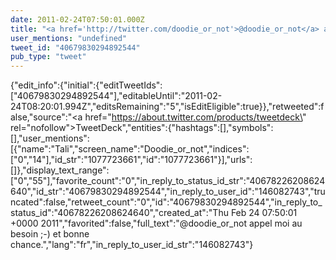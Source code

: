 ```yaml
---
date: 2011-02-24T07:50:01.000Z
title: "<a href='http://twitter.com/doodie_or_not'>@doodie_or_not</a> appel moi au besoin ;-) et bonne chance.″"
user_mentions: "undefined"
tweet_id: "40679830294892544"
pub_type: "tweet"
---
```

{"edit_info":{"initial":{"editTweetIds":["40679830294892544"],"editableUntil":"2011-02-24T08:20:01.994Z","editsRemaining":"5","isEditEligible":true}},"retweeted":false,"source":"<a href=\"https://about.twitter.com/products/tweetdeck\" rel=\"nofollow\">TweetDeck</a>","entities":{"hashtags":[],"symbols":[],"user_mentions":[{"name":"Tali","screen_name":"Doodie_or_not","indices":["0","14"],"id_str":"1077723661","id":"1077723661"}],"urls":[]},"display_text_range":["0","55"],"favorite_count":"0","in_reply_to_status_id_str":"40678226208624640","id_str":"40679830294892544","in_reply_to_user_id":"146082743","truncated":false,"retweet_count":"0","id":"40679830294892544","in_reply_to_status_id":"40678226208624640","created_at":"Thu Feb 24 07:50:01 +0000 2011","favorited":false,"full_text":"@doodie_or_not appel moi au besoin ;-) et bonne chance.","lang":"fr","in_reply_to_user_id_str":"146082743"}
